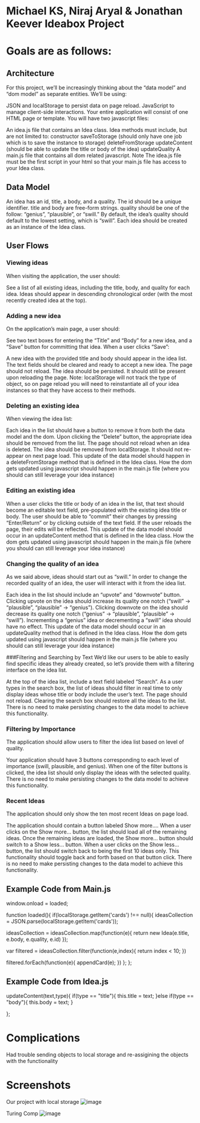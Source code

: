 # Michael KS, Niraj Aryal & Jonathan Keever Ideabox Project

# Goals are as follows:

## Architecture
For this project, we’ll be increasingly thinking about the “data model” and “dom model” as separate entities. We’ll be using:

JSON and localStorage to persist data on page reload.
JavaScript to manage client-side interactions.
Your entire application will consist of one HTML page or template. You will have two javascript files:

An idea.js file that contains an Idea class.
Idea methods must include, but are not limited to:
constructor
saveToStorage (should only have one job which is to save the instance to storage)
deleteFromStorage
updateContent (should be able to update the title or body of the idea)
updateQuality
A main.js file that contains all dom related javascript.
Note The idea.js file must be the first script in your html so that your main.js file has access to your Idea class.

## Data Model
An idea has an id, title, a body, and a quality.
The id should be a unique identifier.
title and body are free-form strings.
quality should be one of the follow: “genius”, “plausible”, or “swill.”
By default, the idea’s quality should default to the lowest setting, which is “swill”.
Each idea should be created as an instance of the Idea class.

## User Flows
### Viewing ideas
When visiting the application, the user should:

See a list of all existing ideas, including the title, body, and quality for each idea.
Ideas should appear in descending chronological order (with the most recently created idea at the top).

### Adding a new idea
On the application’s main page, a user should:

See two text boxes for entering the “Title” and “Body” for a new idea, and a “Save” button for committing that idea.
When a user clicks “Save”:

A new idea with the provided title and body should appear in the idea list.
The text fields should be cleared and ready to accept a new idea.
The page should not reload.
The idea should be persisted. It should still be present upon reloading the page.
Note: localStorage will not track the type of object, so on page reload you will need to reinstantiate 
all of your idea instances so that they have access to their methods.

### Deleting an existing idea
When viewing the idea list:

Each idea in the list should have a button to remove it from both the data model and the dom.
Upon clicking the “Delete” button, the appropriate idea should be removed from the list.
The page should not reload when an idea is deleted.
The idea should be removed from localStorage. It should not re-appear on next page load.
This update of the data model should happen in a deleteFromStorage method that is defined in the Idea class.
How the dom gets updated using javascript should happen in the main.js file (where you should can still leverage your idea instance)

### Editing an existing idea
When a user clicks the title or body of an idea in the list, that text should become an editable text field, pre-populated with the existing idea title or body.
The user should be able to “commit” their changes by pressing “Enter/Return” or by clicking outside of the text field.
If the user reloads the page, their edits will be reflected.
This update of the data model should occur in an updateContent method that is defined in the Idea class.
How the dom gets updated using javascript should happen in the main.js file (where you should can still leverage your idea instance)

### Changing the quality of an idea
As we said above, ideas should start out as “swill.” In order to change the recorded quality of an idea, the user will interact with it from the idea list.

Each idea in the list should include an “upvote” and “downvote” button.
Clicking upvote on the idea should increase its quality one notch (“swill” → “plausible”, “plausible” → “genius”).
Clicking downvote on the idea should decrease its quality one notch (“genius” → “plausible”, “plausible” → “swill”).
Incrementing a “genius” idea or decrementing a “swill” idea should have no effect.
This update of the data model should occur in an updateQuality method that is defined in the Idea class.
How the dom gets updated using javascript should happen in the main.js file (where you should can still leverage your idea instance)

###Filtering and Searching by Text
We’d like our users to be able to easily find specific ideas they already created, so let’s provide them with a filtering interface on the idea list.

At the top of the idea list, include a text field labeled “Search”.
As a user types in the search box, the list of ideas should filter in real time to only display ideas whose title or body include the user’s text. The page should not reload.
Clearing the search box should restore all the ideas to the list.
There is no need to make persisting changes to the data model to achieve this functionality.

### Filtering by Importance
The application should allow users to filter the idea list based on level of quality.

Your application should have 3 buttons corresponding to each level of importance (swill, plausible, and genius).
When one of the filter buttons is clicked, the idea list should only display the ideas with the selected quality.
There is no need to make persisting changes to the data model to achieve this functionality.

### Recent Ideas
The application should only show the ten most recent Ideas on page load.

The application should contain a button labeled Show more....
When a user clicks on the Show more... button, the list should load all of the remaining ideas.
Once the remaining ideas are loaded, the Show more... button should switch to a Show less... button.
When a user clicks on the Show less... button, the list should switch back to being the first 10 ideas only.
This functionality should toggle back and forth based on that button click.
There is no need to make persisting changes to the data model to achieve this functionality.


## Example Code from Main.js

window.onload = loaded;

function loaded(){
if(localStorage.getItem('cards') !== null){
  ideasCollection = JSON.parse(localStorage.getItem('cards'));


  ideasCollection = ideasCollection.map(function(e){
   return new Idea(e.title, e.body, e.quality, e.id)
 });

  var filtered = ideasCollection.filter(function(e,index){
    return index < 10;
  })

  filtered.forEach(function(e){
    appendCard(e);
  })
  };
};

## Example Code from Idea.js

updateContent(text,type){
		if(type == "title"){
			this.title = text;
		}else if(type == "body"){
			this.body = text;
		}

};

# Complications
Had trouble sending objects to local storage and re-assigining the objects with the functionality

# Screenshots

Our project with local storage
![image](https://user-images.githubusercontent.com/34406483/50646722-03eb9e80-0f34-11e9-80dc-1a2f5c89981b.png)

Turing Comp
![image](https://user-images.githubusercontent.com/34406483/50646839-617feb00-0f34-11e9-850a-3fea08ee984a.png)
